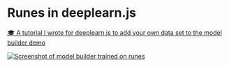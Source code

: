 # Runes in deeplearn.js
[🎓 A tutorial I wrote for deeplearn.js to add your own data set to the model builder demo](https://deeplearnjs.org/demos/rune_recognition/rune_recognition.html)

[![Screenshot of model builder trained on runes](https://github.com/digitalheir/deeplearnjs/raw/rune_recognition_tutorial/demos/rune_recognition/runes_cnn.jpg)](https://github.com/digitalheir/runes-in-deeplearnjs-tutorial/blob/master/rune_recognition.md)
